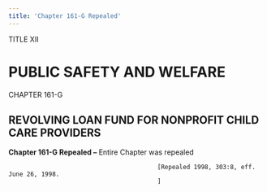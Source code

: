 ```yaml
---
title: 'Chapter 161-G Repealed'
---
```


TITLE XII
                                             
PUBLIC SAFETY AND WELFARE
=========================

CHAPTER 161-G
                                             
REVOLVING LOAN FUND FOR NONPROFIT CHILD CARE PROVIDERS
------------------------------------------------------

**Chapter 161-G Repealed –** Entire Chapter was repealed


                                             [Repealed 1998, 303:8, eff. June 26, 1998.
                                             ]
